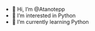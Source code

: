 - 👋 Hi, I’m @Atanotepp
- 👀 I’m interested in Python
- 🌱 I’m currently learning Python

<!---
Atanotepp/Atanotepp is a ✨ special ✨ repository because its `README.md` (this file) appears on your GitHub profile.
You can click the Preview link to take a look at your changes.
--->
